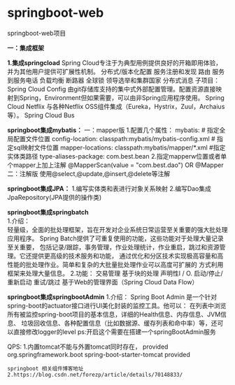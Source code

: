 # springboot-web
springboot-web项目

**一：集成框架**


**1.集成springcload**
            Spring Cloud专注于为典型用例提供良好的开箱即用体验，并为其他用户提供可扩展性机制。
            分布式/版本化配置
            服务注册和发现
            路由
            服务到服务电话
            负载均衡
            断路器
            全球锁
            领导选举和集群国家
            分布式消息
            子项目：
            Spring Cloud Config
            由git存储库支持的集中式外部配置管理。配置资源直接映射到Spring，Environment但如果需要，可以由非Spring应用程序使用。
            Spring Cloud Netflix
            与各种Netflix OSS组件集成（Eureka，Hystrix，Zuul，Archaius等）。
            Spring Cloud Bus


**springboot集成mybatis：**
           一：mapper版
                    1.配置几个属性：
                    mybatis:
                      # 指定全局配置文件位置
                      config-location: classpath:mybatis/mybatis-config.xml
                      # 指定sql映射文件位置
                      mapper-locations: classpath:mybatis/mapper/*.xml
                      #指定实体类路径
                      type-aliases-package: com.best.bean
                    2.指定mapperw位置或者单个mapper上加上注解
                       @MapperScan(value = "com.best.dao") OR   @Mapper
           二：注解版
                    使用@select,@update,@insert,@delete等注解
        
                    
**springboot集成JPA：**
            1.编写实体类和表进行对象关系映射
            2.编写Dao集成JpaRepository(JPA提供的操作类)
            
        
**springboot集成springbatch**         
             1.介绍：  
                    轻量级，全面的批处理框架，旨在开发对企业系统日常运营至关重要的强大批处理应用程序。
                    Spring Batch提供了可重复使用的功能，这些功能对于处理大量记录至关重要，
                    包括记录/跟踪，事务管理，作业处理统计，作业重启，跳过和资源管理。它还提供更高级的技术服务和功能，
                    通过优化和分区技术实现极高容量和高性能的批处理作业。简单和复杂的大批量批处理作业可以高度可扩展的
                    方式利用框架来处理大量信息。
             2.功能：
                    交易管理
                    基于块的处理
                    声明性I / O.
                    启动/停止/重新启动
                    重试/跳过
                    基于Web的管理界面（Spring Cloud Data Flow）
           
            
**springboot集成springbootAdmin**
            1.介绍：
                    Spring Boot Admin 是一个针对spring-boot的actuator接口进行UI美化封装的监控工具。他可以：
                    在列表中浏览所有被监控spring-boot项目的基本信息，详细的Health信息、内存信息、JVM信息、
                    垃圾回收信息、各种配置信息（比如数据源、缓存列表和命中率）等，还可以直接修改logger的level
            ps:开启这个需要在搭建一个springBootAdmin服务        
                    

QPS:
    1.内置tomcat不能与外置tomcat同时存在， <scope>provided</scope>
	<dependency>
        <groupId>org.springframework.boot</groupId>
        <artifactId>spring-boot-starter-tomcat</artifactId>
        <scope>provided</scope>
    </dependency>
    
    
    springboot 相关组件博客地址
    2.https://blog.csdn.net/forezp/article/details/70148833/